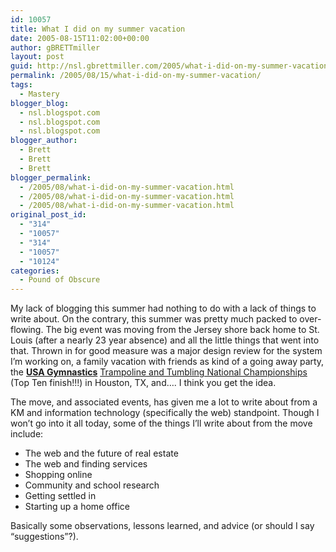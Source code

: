```yaml
---
id: 10057
title: What I did on my summer vacation
date: 2005-08-15T11:02:00+00:00
author: gBRETTmiller
layout: post
guid: http://nsl.gbrettmiller.com/2005/what-i-did-on-my-summer-vacation
permalink: /2005/08/15/what-i-did-on-my-summer-vacation/
tags:
  - Mastery
blogger_blog:
  - nsl.blogspot.com
  - nsl.blogspot.com
  - nsl.blogspot.com
blogger_author:
  - Brett
  - Brett
  - Brett
blogger_permalink:
  - /2005/08/what-i-did-on-my-summer-vacation.html
  - /2005/08/what-i-did-on-my-summer-vacation.html
  - /2005/08/what-i-did-on-my-summer-vacation.html
original_post_id:
  - "314"
  - "10057"
  - "314"
  - "10057"
  - "10124"
categories:
  - Pound of Obscure
---
```

My lack of blogging this summer had nothing to do with a lack of things to write about. On the contrary, this summer was pretty much packed to over-flowing. The big event was moving from the Jersey shore back home to St. Louis (after a nearly 23 year absence) and all the little things that went into that. Thrown in for good measure was a major design review for the system I&#8217;m working on, a family vacation with friends as kind of a going away party, the [**USA Gymnastics**](http://www.usa-gymnastics.org/) [Trampoline and Tumbling National Championships](http://www.usa-gymnastics.org/tt/2005/champs/tt-natlresults/tramp5-7.html) (Top Ten finish!!!) in Houston, TX, and&#8230;. I think you get the idea.

The move, and associated events, has given me a lot to write about from a KM and information technology (specifically the web) standpoint. Though I won&#8217;t go into it all today, some of the things I&#8217;ll write about from the move include:

  * The web and the future of real estate
  * The web and finding services
  * Shopping online
  * Community and school research
  * Getting settled in
  * Starting up a home office

Basically some observations, lessons learned, and advice (or should I say &#8220;suggestions&#8221;?).